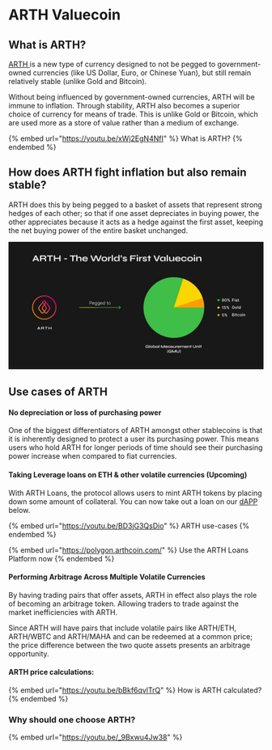 # ARTH Valuecoin

## What is ARTH? <a href="#what-is-arth" id="what-is-arth"></a>

[ARTH ](https://arthcoin.com)is a new type of currency designed to not be pegged to government-owned currencies (like US Dollar, Euro, or Chinese Yuan), but still remain relatively stable (unlike Gold and Bitcoin).

Without being influenced by government-owned currencies, ARTH will be immune to inflation. Through stability, ARTH also becomes a superior choice of currency for means of trade. This is unlike Gold or Bitcoin, which are used more as a store of value rather than a medium of exchange.

{% embed url="https://youtu.be/xWj2EgN4NfI" %}
What is ARTH?
{% endembed %}

## How does ARTH fight inflation but also remain stable?  <a href="#how-does-arth-fight-inflation-but-also-remain-stable" id="how-does-arth-fight-inflation-but-also-remain-stable"></a>

ARTH does this by being pegged to a basket of assets that represent strong hedges of each other; so that if one asset depreciates in buying power, the other appreciates because it acts as a hedge against the first asset, keeping the net buying power of the entire basket unchanged.

![](../.gitbook/assets/image-1-.png)

## Use cases of ARTH

#### No depreciation or loss of purchasing power

One of the biggest differentiators of ARTH amongst other stablecoins is that it is inherently designed to protect a user its purchasing power. This means users who hold ARTH for longer periods of time should see their purchasing power increase when compared to fiat currencies.

#### Taking Leverage loans on ETH & other volatile currencies (Upcoming)

With ARTH Loans, the protocol allows users to mint ARTH tokens by placing down some amount of collateral. You can now take out a loan on our [dAPP ](https://polygon.arthcoin.com)below.&#x20;

{% embed url="https://youtu.be/BD3jG3QsDio" %}
ARTH use-cases
{% endembed %}

{% embed url="https://polygon.arthcoin.com/" %}
Use the ARTH Loans Platform now
{% endembed %}

#### Performing Arbitrage Across Multiple Volatile Currencies

By having trading pairs that offer assets, ARTH in effect also plays the role of becoming an arbitrage token. Allowing traders to trade against the market inefficiencies with ARTH.

Since ARTH will have pairs that include volatile pairs like ARTH/ETH, ARTH/WBTC and ARTH/MAHA and can be redeemed at a common price; the price difference between the two quote assets presents an arbitrage opportunity.

#### ARTH price calculations:&#x20;

{% embed url="https://youtu.be/bBkf6qvlTrQ" %}
How is ARTH calculated?
{% endembed %}

### Why should one choose ARTH?

{% embed url="https://youtu.be/_9Bxwu4Jw38" %}
